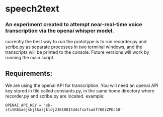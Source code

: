 # speech2text
### An experiment created to attempt near-real-time voice transcription via the openai whisper model. 

currently the best way to run the prototype is to run recorder.py and scribe.py as separate processes in two terminal windows,
and the transcripts will be printed to the console. Future versions will work by running the main script.

## Requirements:

We are using the openai API for transcription. You will need an openai API key stored in file called constants.py,
in the same home directory where recorder.py and scribe.py are located. example:
```
OPENAI_API_KEY = 'sk-ztiVKBxadjskjlkasjkldj238108154dsfsafsadf768iZPDc5O'
```
